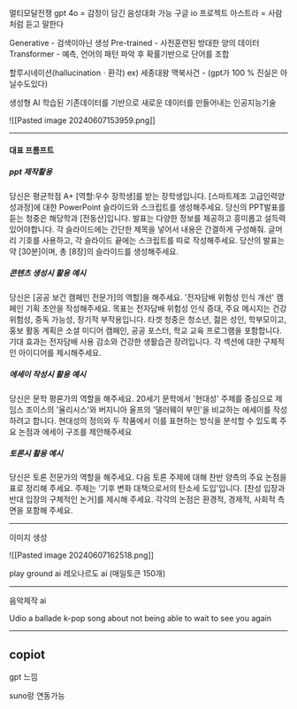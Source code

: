 멀티모달전쟁
gpt 4o = 감정이 담긴 음성대화 가능
구글 io 프로젝트 아스트라 = 사람처럼 듣고 말한다

Generative - 검색이아닌 생성
Pre-trained - 사전훈련된 방대한 양의 데이터
Transformer - 예측, 언어의 패턴 파악 후 확률기반으로 단어를 조합


할루시네이션(hallucinationㆍ환각)
ex) 세종대왕 맥북사건 - (gpt가 100 %  진실은 아닐수도있다)

생성형 AI
학습된 기존데이터를 기반으로 새로운 데이터를 만들어내는 인공지능기술

![[Pasted image 20240607153959.png]]


----
#### 대표 프롬프트

##### ppt 제작활용

당신은 평균학점 A+ [역할:우수 장학생]를 받는 장학생입니다. [스마트제조 고급인력양성과정]에 대한 PowerPoint 슬라이드와 스크립트를 생성해주세요. 당신의 PPT발표를 듣는 청중은 해당학과 [전동산]입니다. 발표는 다양한 정보를 제공하고 흥미롭고 설득력 있어야합니다. 각 슬라이드에는 간단한 제목을 넣어서 내용은 간결하게 구성해줘. 글머리 기호를 사용하고, 각 슬라이드 끝에는 스크립트를 따로 작성해주세요. 당산의 발표는 약 [30분]이며, 총 [8장]의 슬라이드를 생성해주세요.

##### 콘텐츠 생성시 활용 예시
당신은 [공공 보건 캠페인 전문가]의 역할]을 해주세요.
'전자담배 위험성 인식 개선' 캠페인 기획 초안을 작성해주세요.
목표는 전자담배 위험성 인식 증대, 주요 메시지는 건강 위험성,
중독 가능성, 장기적 부작용입니다.
타겟 청중은 청소년, 젊은 성인, 학부모이고,
홍보 활동 계획은 소셜 미디어 캠페인, 공공 포스터, 학교 교육 프로그램을 포함합니다.
기대 효과는 전자담배 사용 감소와 건강한 생활습관 장려입니다.
각 섹션에 대한 구체적인 아이디어를 제시해주세요.

##### 에세이 작성시 활용 예시 
당신은 문학 평론가의 역할을 해주세요. 
20세기 문학에서 '현대성' 주제를 중심으로 제임스 조이스의 
'율리시스'와 버지니아 울프의 '댈러웨이 부인'을 
비교하는 에세이를 작성하려고 합니다. 
현대성의 정의와 두 작품에서 이를 표현하는 방식을 분석할 수 있도록 
주요 논점과 에세이 구조를 제안해주세요

##### 토론시 활용 예시
당신은 토론 전문가의 역할을 해주세요. 
다음 토론 주제에 대해 찬반 양측의 주요 논점을 표로 정리해 주세요. 
주제는 '기후 변화 대책으로서의 탄소세 도입'입니다. 
[찬성 입장과 반대 입장의 구체적인 논거]를 제시해 주세요. 
각각의 논점은 환경적, 경제적, 사회적 측면을 포함해 주세요.

----

이미지 생성

![[Pasted image 20240607162518.png]]


play ground ai
레오나르도 ai (매일토큰 150개) 


-------

음악제작 ai

Udio
a ballade k-pop song about not being able to wait to see you again


----

## copiot

gpt 느낌 

suno랑 연동가능
